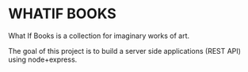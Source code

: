 # WHATIF BOOKS

What If Books is a collection for imaginary works of art.

The goal of this project is to build a server side applications (REST API) using node+express.
